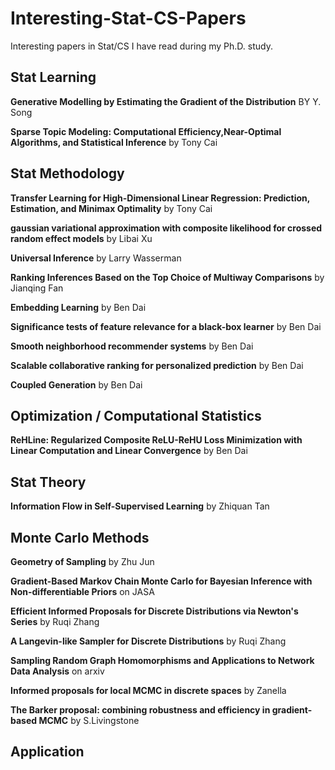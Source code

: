 # Interesting-Stat-CS-Papers
Interesting papers in Stat/CS I have read during my Ph.D. study.

## Stat Learning

**Generative Modelling by Estimating the Gradient of the Distribution** BY Y. Song

**Sparse Topic Modeling: Computational Efficiency,Near-Optimal Algorithms, and Statistical Inference** by Tony Cai

## Stat Methodology

**Transfer Learning for High-Dimensional Linear Regression: Prediction, Estimation, and Minimax Optimality** by Tony Cai

**gaussian variational approximation with composite likelihood for crossed random effect models** by Libai Xu 

**Universal Inference** by Larry Wasserman

**Ranking Inferences Based on the Top Choice of Multiway Comparisons** by Jianqing Fan

**Embedding Learning** by Ben Dai

**Significance tests of feature relevance for a black-box learner** by Ben Dai

**Smooth neighborhood recommender systems** by Ben Dai

**Scalable collaborative ranking for personalized prediction** by Ben Dai

**Coupled Generation** by Ben Dai

## Optimization / Computational Statistics

**ReHLine: Regularized Composite ReLU-ReHU Loss Minimization with Linear Computation and Linear Convergence** by Ben Dai

## Stat Theory

**Information Flow in Self-Supervised Learning** by Zhiquan Tan

## Monte Carlo Methods

**Geometry of Sampling** by Zhu Jun

**Gradient-Based Markov Chain Monte Carlo for Bayesian Inference with Non-differentiable Priors** on JASA 

**Efficient Informed Proposals for Discrete Distributions via Newton's Series** by Ruqi Zhang

**A Langevin-like Sampler for Discrete Distributions** by Ruqi Zhang

**Sampling Random Graph Homomorphisms and Applications to Network Data Analysis** on arxiv

**Informed proposals for local MCMC in discrete spaces** by Zanella

**The Barker proposal: combining robustness and efficiency in gradient-based MCMC** by S.Livingstone

## Application
